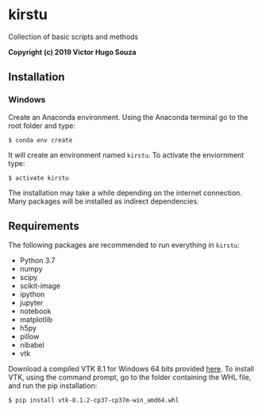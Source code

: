 # kirstu

Collection of basic scripts and methods

**Copyright (c) 2019 Victor Hugo Souza**

## Installation

### Windows

Create an Anaconda environment. Using the Anaconda terminal go to the root folder and type:

    $ conda env create

It will create an environment named `kirstu`. To activate the enviornment type:

    $ activate kirstu

The installation may take a while depending on the internet connection. Many packages will be installed as indirect dependencies.

## Requirements

The following packages are recommended to run everything in `kirstu`:

* Python 3.7
* numpy
* scipy
* scikit-image
* ipython
* jupyter
* notebook
* matplotlib
* h5py
* pillow
* nibabel
* vtk

Download a compiled VTK 8.1 for Windows 64 bits provided [here](https://github.com/vhosouza/kirstu/releases/download/v0.0.1/vtk-8.1.2-cp37-cp37m-win_amd64.whl). To install VTK, using the command prompt, go to the folder containing the WHL file, and run the pip installation:

    $ pip install vtk-8.1.2-cp37-cp37m-win_amd64.whl

